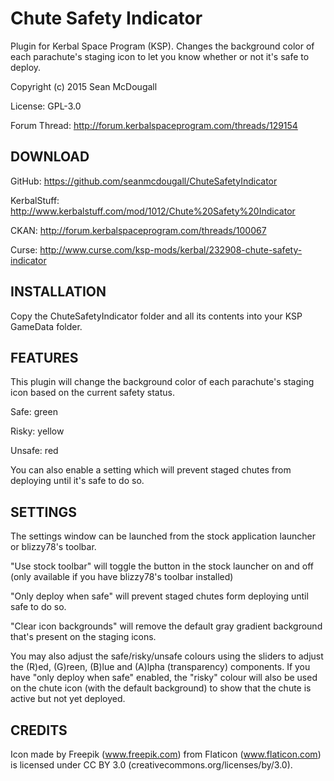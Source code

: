 # Chute Safety Indicator
Plugin for Kerbal Space Program (KSP).  Changes the background color of each parachute's staging icon to let you know whether or not it's safe to deploy.

Copyright (c) 2015 Sean McDougall

License: GPL-3.0

Forum Thread: http://forum.kerbalspaceprogram.com/threads/129154

## DOWNLOAD

GitHub: https://github.com/seanmcdougall/ChuteSafetyIndicator

KerbalStuff: http://www.kerbalstuff.com/mod/1012/Chute%20Safety%20Indicator

CKAN: http://forum.kerbalspaceprogram.com/threads/100067

Curse: http://www.curse.com/ksp-mods/kerbal/232908-chute-safety-indicator

## INSTALLATION
Copy the ChuteSafetyIndicator folder and all its contents into your KSP GameData folder.

## FEATURES
This plugin will change the background color of each parachute's staging icon based on the current safety status.

Safe: green

Risky: yellow

Unsafe: red

You can also enable a setting which will prevent staged chutes from deploying until it's safe to do so.

## SETTINGS
The settings window can be launched from the stock application launcher or blizzy78's toolbar.

"Use stock toolbar" will toggle the button in the stock launcher on and off (only available if you have blizzy78's toolbar installed)

"Only deploy when safe" will prevent staged chutes form deploying until safe to do so.

"Clear icon backgrounds" will remove the default gray gradient background that's present on the staging icons.

You may also adjust the safe/risky/unsafe colours using the sliders to adjust the (R)ed, (G)reen, (B)lue and (A)lpha (transparency) components.  If you have "only deploy when safe" enabled, 
the "risky" colour will also be used on the chute icon (with the default background) to show that the chute is active but not yet deployed.

## CREDITS

Icon made by Freepik (www.freepik.com) from Flaticon (www.flaticon.com) is licensed under CC BY 3.0 (creativecommons.org/licenses/by/3.0).